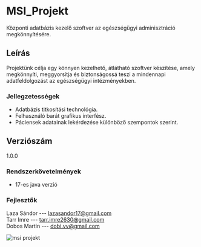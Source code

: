 # MSI_Projekt
Központi adatbázis kezelő szoftver az egészségügyi adminisztráció megkönnyítésére.

## Leírás
Projektünk célja egy könnyen kezelhető, átlátható szoftver készítése, amely 
megkönnyíti, meggyorsítja és biztonságossá teszi a mindennapi adatfeldolgozást
az egészségügyi intézményekben.

### Jellegzetességek
- Adatbázis titkosítási technológia.
- Felhasználó barát grafikus interfész.
- Páciensek adatainak lekérdezése különböző szempontok szerint.

## Verziószám
1.0.0

### Rendszerkövetelmények
- 17-es java verzió


### Fejlesztők
Laza Sándor --- lazasandor17@gmail.com  
Tarr Imre --- tarr.imre2630@gmail.com  
Dobos Martin --- dobi.vv@gmail.com

![msi projekt](https://toxy.hu/msilogofeher.png)
